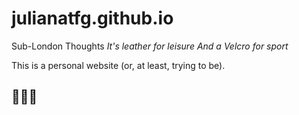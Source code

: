 # julianatfg.github.io
Sub-London Thoughts
*It's leather for leisure
And a Velcro for sport*

This is a personal website (or, at least, trying to be).

## 🧙🏻‍♀️
